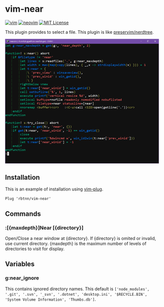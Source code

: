 
# vim-near
[![vim](https://github.com/rbtnn/vim-near/workflows/vim/badge.svg)](https://github.com/rbtnn/vim-near/actions?query=workflow%3Avim)
[![neovim](https://github.com/rbtnn/vim-near/workflows/neovim/badge.svg)](https://github.com/rbtnn/vim-near/actions?query=workflow%3Aneovim)
[![MIT License](https://img.shields.io/badge/license-MIT-blue.svg)](LICENSE)

This plugin provides to select a file.
This plugin is like [preservim/nerdtree](https://github.com/preservim/nerdtree).

![](https://raw.githubusercontent.com/rbtnn/vim-near/main/near.gif)

## Installation

This is an example of installation using [vim-plug](https://github.com/junegunn/vim-plug).

```
Plug 'rbtnn/vim-near'
```

## Commands
### :[{maxdepth}]Near [{directory}]
Open/Close a near window at {directory}. If {directory} is omited or invalid, use current directory.
{maxdepth} is the maximum number of levels of directories to visit for display.

## Variables
### g:near\_ignore
This contains ignored directory names.
This default is `['node_modules', '.git', '.svn', '_svn', '.dotnet', 'desktop.ini', '$RECYCLE.BIN', 'System Volume Information', 'Thumbs.db']`.

